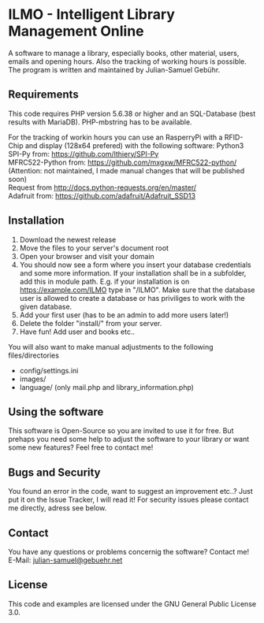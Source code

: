 ILMO - Intelligent Library Management Online
==============
A software to manage a library, especially books, other material, users, emails and opening hours. Also the tracking of working hours is possible. The program is written and maintained by Julian-Samuel Gebühr.

## Requirements
This code requires PHP version 5.6.38 or higher and an SQL-Database (best results with MariaDB). PHP-mbstring has to be available.

For the tracking of workin hours you can use an RasperryPi with a RFID-Chip and display (128x64 prefered) with the following software:
Python3
SPI-Py from: https://github.com/lthiery/SPI-Py<br/>
MFRC522-Python from: https://github.com/mxgxw/MFRC522-python/ (Attention: not maintained, I made manual changes that will be published soon)<br/>
Request from http://docs.python-requests.org/en/master/<br/>
Adafruit from: https://github.com/adafruit/Adafruit_SSD13<br/>

## Installation

1. Download the newest release
2. Move the files to your server's document root
3. Open your browser and visit your domain
4. You should now see a form where you insert your database credentials and some more information.
If your installation shall be in a subfolder, add this in module path. E.g. if your installation is on https://example.com/ILMO type in "/ILMO".
Make sure that the database user is allowed to create a database or has priviliges to work with the given database.
5. Add your first user (has to be an admin to add more users later!)
6. Delete the folder "install/" from your server.
7. Have fun! Add user and books etc..

You will also want to make manual adjustments to the following files/directories
- config/settings.ini
- images/
- language/ (only mail.php and library_information.php)

## Using the software

This software is Open-Source so you are invited to use it for free. But prehaps you need some help to adjust the software to your library or want some new features? Feel free to contact me!

## Bugs and Security
You found an error in the code, want to suggest an improvement etc..? Just put it on the Issue Tracker, I will read it!
For security issues please contact me directly, adress see below.

## Contact
You have any questions or problems concernig the software? Contact me!
E-Mail: julian-samuel@gebuehr.net



## License
This code and examples are licensed under the GNU General Public License 3.0.
